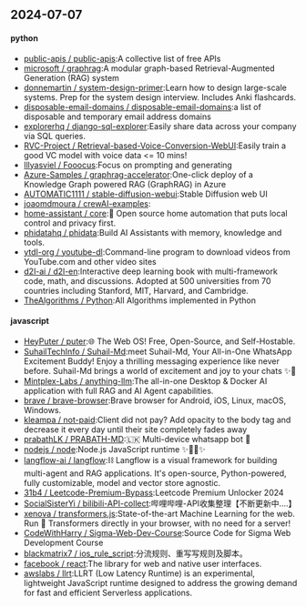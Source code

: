 ## 2024-07-07

#### python
* [public-apis / public-apis](https://github.com/public-apis/public-apis):A collective list of free APIs
* [microsoft / graphrag](https://github.com/microsoft/graphrag):A modular graph-based Retrieval-Augmented Generation (RAG) system
* [donnemartin / system-design-primer](https://github.com/donnemartin/system-design-primer):Learn how to design large-scale systems. Prep for the system design interview. Includes Anki flashcards.
* [disposable-email-domains / disposable-email-domains](https://github.com/disposable-email-domains/disposable-email-domains):a list of disposable and temporary email address domains
* [explorerhq / django-sql-explorer](https://github.com/explorerhq/django-sql-explorer):Easily share data across your company via SQL queries.
* [RVC-Project / Retrieval-based-Voice-Conversion-WebUI](https://github.com/RVC-Project/Retrieval-based-Voice-Conversion-WebUI):Easily train a good VC model with voice data <= 10 mins!
* [lllyasviel / Fooocus](https://github.com/lllyasviel/Fooocus):Focus on prompting and generating
* [Azure-Samples / graphrag-accelerator](https://github.com/Azure-Samples/graphrag-accelerator):One-click deploy of a Knowledge Graph powered RAG (GraphRAG) in Azure
* [AUTOMATIC1111 / stable-diffusion-webui](https://github.com/AUTOMATIC1111/stable-diffusion-webui):Stable Diffusion web UI
* [joaomdmoura / crewAI-examples](https://github.com/joaomdmoura/crewAI-examples):
* [home-assistant / core](https://github.com/home-assistant/core):🏡 Open source home automation that puts local control and privacy first.
* [phidatahq / phidata](https://github.com/phidatahq/phidata):Build AI Assistants with memory, knowledge and tools.
* [ytdl-org / youtube-dl](https://github.com/ytdl-org/youtube-dl):Command-line program to download videos from YouTube.com and other video sites
* [d2l-ai / d2l-en](https://github.com/d2l-ai/d2l-en):Interactive deep learning book with multi-framework code, math, and discussions. Adopted at 500 universities from 70 countries including Stanford, MIT, Harvard, and Cambridge.
* [TheAlgorithms / Python](https://github.com/TheAlgorithms/Python):All Algorithms implemented in Python

#### javascript
* [HeyPuter / puter](https://github.com/HeyPuter/puter):🌐 The Web OS! Free, Open-Source, and Self-Hostable.
* [SuhailTechInfo / Suhail-Md](https://github.com/SuhailTechInfo/Suhail-Md):meet Suhail-Md, Your All-in-One WhatsApp Excitement Buddy! Enjoy a thrilling messaging experience like never before. Suhail-Md brings a world of excitement and joy to your chats ✨🤖
* [Mintplex-Labs / anything-llm](https://github.com/Mintplex-Labs/anything-llm):The all-in-one Desktop & Docker AI application with full RAG and AI Agent capabilities.
* [brave / brave-browser](https://github.com/brave/brave-browser):Brave browser for Android, iOS, Linux, macOS, Windows.
* [kleampa / not-paid](https://github.com/kleampa/not-paid):Client did not pay? Add opacity to the body tag and decrease it every day until their site completely fades away
* [prabathLK / PRABATH-MD](https://github.com/prabathLK/PRABATH-MD):🇱🇰 Multi-device whatsapp bot 🎉
* [nodejs / node](https://github.com/nodejs/node):Node.js JavaScript runtime ✨🐢🚀✨
* [langflow-ai / langflow](https://github.com/langflow-ai/langflow):⛓️ Langflow is a visual framework for building multi-agent and RAG applications. It's open-source, Python-powered, fully customizable, model and vector store agnostic.
* [31b4 / Leetcode-Premium-Bypass](https://github.com/31b4/Leetcode-Premium-Bypass):Leetcode Premium Unlocker 2024
* [SocialSisterYi / bilibili-API-collect](https://github.com/SocialSisterYi/bilibili-API-collect):哔哩哔哩-API收集整理【不断更新中....】
* [xenova / transformers.js](https://github.com/xenova/transformers.js):State-of-the-art Machine Learning for the web. Run 🤗 Transformers directly in your browser, with no need for a server!
* [CodeWithHarry / Sigma-Web-Dev-Course](https://github.com/CodeWithHarry/Sigma-Web-Dev-Course):Source Code for Sigma Web Development Course
* [blackmatrix7 / ios_rule_script](https://github.com/blackmatrix7/ios_rule_script):分流规则、重写写规则及脚本。
* [facebook / react](https://github.com/facebook/react):The library for web and native user interfaces.
* [awslabs / llrt](https://github.com/awslabs/llrt):LLRT (Low Latency Runtime) is an experimental, lightweight JavaScript runtime designed to address the growing demand for fast and efficient Serverless applications.
